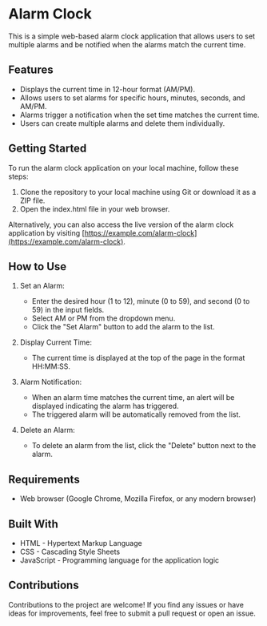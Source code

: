 # Alarm Clock

This is a simple web-based alarm clock application that allows users to set multiple alarms and be notified when the alarms match the current time.

## Features

- Displays the current time in 12-hour format (AM/PM).
- Allows users to set alarms for specific hours, minutes, seconds, and AM/PM.
- Alarms trigger a notification when the set time matches the current time.
- Users can create multiple alarms and delete them individually.

## Getting Started

To run the alarm clock application on your local machine, follow these steps:

1. Clone the repository to your local machine using Git or download it as a ZIP file.
2. Open the index.html file in your web browser.

Alternatively, you can also access the live version of the alarm clock application by visiting [https://example.com/alarm-clock](https://example.com/alarm-clock).

## How to Use

1. Set an Alarm:
   - Enter the desired hour (1 to 12), minute (0 to 59), and second (0 to 59) in the input fields.
   - Select AM or PM from the dropdown menu.
   - Click the "Set Alarm" button to add the alarm to the list.

2. Display Current Time:
   - The current time is displayed at the top of the page in the format HH:MM:SS.

3. Alarm Notification:
   - When an alarm time matches the current time, an alert will be displayed indicating the alarm has triggered.
   - The triggered alarm will be automatically removed from the list.

4. Delete an Alarm:
   - To delete an alarm from the list, click the "Delete" button next to the alarm.

## Requirements

- Web browser (Google Chrome, Mozilla Firefox, or any modern browser)

## Built With

- HTML - Hypertext Markup Language
- CSS - Cascading Style Sheets
- JavaScript - Programming language for the application logic

## Contributions

Contributions to the project are welcome! If you find any issues or have ideas for improvements, feel free to submit a pull request or open an issue.

 
